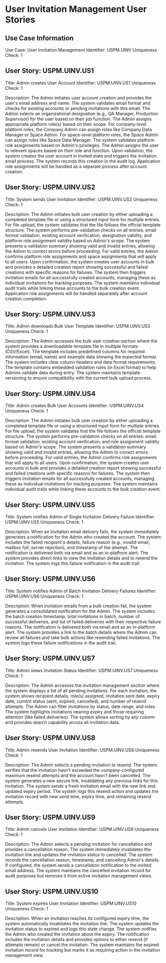 # User Invitation Management User Stories

## Use Case Information
Use Case: User Invitation Management
Identifier: USPM.UINV
Uniqueness Check: 1

## User Story: USPM.UINV.US1
Title: Admin creates User Account
Identifier: USPM.UINV.US1
Uniqueness Check: 1

Description:
The Admin initiates user account creation and provides the user's email address and name. The system validates email format and checks for existing accounts or pending invitations with this email. The Admin selects an organizational designation (e.g., QA Manager, Production Supervisor) for the user based on their job function. The Admin assigns appropriate platform role(s) based on their scope. For company-level platform roles, the Company Admin can assign roles like Company Data Manager or Space Admin. For space-level platform roles, the Space Admin can assign roles like Space Data Manager. The system validates platform role assignments based on Admin's privileges. The Admin assigns the user to relevant spaces based on their role and function. Upon validation, the system creates the user account in invited state and triggers the invitation email process. The system records this creation in the audit log. Application role assignments will be handled as a separate process after account creation.

## User Story: USPM.UINV.US2
Title: System sends User Invitation
Identifier: USPM.UINV.US2
Uniqueness Check: 1

Description:
The Admin initiates bulk user creation by either uploading a completed template file or using a structured input form for multiple entries. For file upload, the system validates that the file follows the official template structure. The system performs pre-validation checks on all entries: email format validation, existing account verification, designation validity, and platform role assignment validity based on Admin's scope. The system presents a validation summary showing valid and invalid entries, allowing the Admin to correct errors before proceeding. For valid entries, the Admin confirms platform role assignments and space assignments that will apply to all users. Upon confirmation, the system creates user accounts in bulk and provides a detailed creation report showing successful and failed creations with specific reasons for failures. The system then triggers invitation emails for all successfully created accounts, managing these as individual invitations for tracking purposes. The system maintains individual audit trails while linking these accounts to the bulk creation event. Application role assignments will be handled separately after account creation completion.

## User Story: USPM.UINV.US3
Title: Admin downloads Bulk User Template
Identifier: USPM.UINV.US3
Uniqueness Check: 1

Description:
The Admin accesses the bulk user creation section where the system provides a downloadable template file in multiple formats (CSV/Excel). The template includes predefined columns for required information (email, name) and example data showing the expected format. The system includes clear column headers and data format requirements. The template contains embedded validation rules (in Excel format) to help Admins validate data during entry. The system maintains template versioning to ensure compatibility with the current bulk upload process.

## User Story: USPM.UINV.US4
Title: Admin creates Bulk User Accounts
Identifier: USPM.UINV.US4
Uniqueness Check: 1

Description:
The Admin initiates bulk user creation by either uploading a completed template file or using a structured input form for multiple entries. For file upload, the system validates that the file follows the official template structure. The system performs pre-validation checks on all entries: email format validation, existing account verification, and role assignment validity based on Admin's scope. The system presents a validation summary showing valid and invalid entries, allowing the Admin to correct errors before proceeding. For valid entries, the Admin confirms role assignments that will apply to all users. Upon confirmation, the system creates user accounts in bulk and provides a detailed creation report showing successful and failed creations with specific reasons for failures. The system then triggers invitation emails for all successfully created accounts, managing these as individual invitations for tracking purposes. The system maintains individual audit trails while linking these accounts to the bulk creation event.

## User Story: USPM.UINV.US5
Title: System notifies Admin of Single Invitation Delivery Failure
Identifier: USPM.UINV.US5
Uniqueness Check: 1

Description:
When an invitation email delivery fails, the system immediately generates a notification for the Admin who created the account. The system includes the failed recipient's details, failure reason (e.g., invalid email, mailbox full, server rejection), and timestamp of the attempt. The notification is delivered both via email and as an in-platform alert. The system provides direct links to view the invitation details and to resend the invitation. The system logs this failure notification in the audit trail.

## User Story: USPM.UINV.US6
Title: System notifies Admin of Batch Invitation Delivery Failures
Identifier: USPM.UINV.US6
Uniqueness Check: 1

Description:
When invitation emails from a bulk creation fail, the system generates a consolidated notification for the Admin. The system includes: the batch creation timestamp, total invitations in batch, number of successful deliveries, and list of failed deliveries with their respective failure reasons. The notification is delivered both via email and as an in-platform alert. The system provides a link to the batch details where the Admin can review all failures and take bulk actions like resending failed invitations. The system logs these failure notifications in the audit trail.

## User Story: USPM.UINV.US7
Title: Admin views Invitation Status
Identifier: USPM.UINV.US7
Uniqueness Check: 1

Description:
The Admin accesses the invitation management section where the system displays a list of all pending invitations. For each invitation, the system shows recipient details, role(s) assigned, invitation sent date, expiry date, current status (sent, expired, cancelled), and number of resend attempts. The Admin can filter invitations by status, date range, and roles. The system highlights invitations nearing expiry and those requiring attention (like failed deliveries). The system allows sorting by any column and provides search capability across all invitation data.

## User Story: USPM.UINV.US8
Title: Admin resends User Invitation
Identifier: USPM.UINV.US8
Uniqueness Check: 1

Description:
The Admin selects a pending invitation to resend. The system verifies that the invitation hasn't exceeded the company-configured maximum resend attempts and the account hasn't been cancelled. The system generates a new secure link, invalidating any previous links for this invitation. The system sends a fresh invitation email with the new link and updated expiry period. The system logs this resend action and updates the invitation record with new send time, expiry time, and remaining resend attempts.

## User Story: USPM.UINV.US9
Title: Admin cancels User Invitation
Identifier: USPM.UINV.US9
Uniqueness Check: 1

Description:
The Admin selects a pending invitation for cancellation and provides a cancellation reason. The system immediately invalidates the invitation link and updates the invitation status to cancelled. The system records the cancellation reason, timestamp, and cancelling Admin's details. If configured, the system sends a cancellation notification to the invited email address. The system maintains the cancelled invitation record for audit purposes but removes it from active invitation management views.

## User Story: USPM.UINV.US10
Title: System expires User Invitation
Identifier: USPM.UINV.US10
Uniqueness Check: 1

Description:
When an invitation reaches its configured expiry time, the system automatically invalidates the invitation link. The system updates the invitation status to expired and logs this state change. The system notifies the Admin who created the invitation about the expiry. The notification includes the invitation details and provides options to either resend (if attempts remain) or cancel the invitation. The system maintains the expired invitation record for tracking but marks it as requiring action in the invitation management view.